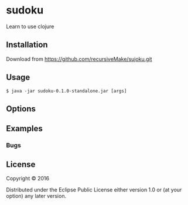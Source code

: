 # sudoku

Learn to use clojure

## Installation

Download from https://github.com/recursiveMake/sujoku.git

## Usage

    $ java -jar sudoku-0.1.0-standalone.jar [args]

## Options



## Examples



### Bugs


## License

Copyright © 2016

Distributed under the Eclipse Public License either version 1.0 or (at
your option) any later version.
